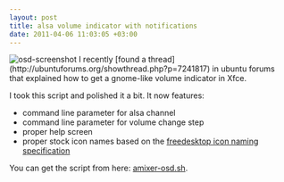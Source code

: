 ```yaml
---
layout: post
title: alsa volume indicator with notifications
date: 2011-04-06 11:03:05 +03:00
---
```

<img class="right" src="http://farm7.static.flickr.com/6134/5958779113_a15ef21a15_m.jpg" alt="osd-screenshot">
I recently [found a thread](http://ubuntuforums.org/showthread.php?p=7241817) in ubuntu forums that explained how to get a gnome-like volume indicator in Xfce.

I took this script and polished it a bit. It now features:

* command line parameter for alsa channel
* command line parameter for volume change step
* proper help screen
* proper stock icon names based on the [freedesktop icon naming specification](http://standards.freedesktop.org/icon-naming-spec/icon-naming-spec-latest.html)

You can get the script from here: [amixer-osd.sh](https://github.com/tlatsas/utils-scripts/blob/master/amixer-osd.sh).
